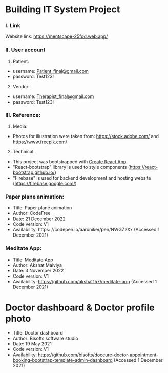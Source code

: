 # Building IT System Project

### I. Link
Website link: https://mentscape-25fdd.web.app/ 

### II. User account
 
1. Patient: 
- username: Patient_final@gmail.com
- password: Test123!

2. Vendor:
- username: Therapist_final@gmail.com
- password: Test123!

### III. Reference:
1. Media:
- Photos for illustration were taken from: https://stock.adobe.com/ and https://www.freepik.com/
2. Technical:
- This project was bootstrapped with [Create React App](https://github.com/facebook/create-react-app).
- "React-bootstrap" library is used to style components (https://react-bootstrap.github.io/)
- "Firebase" is used for backend development and hosting website (https://firebase.google.com/)

### Paper plane animation: 
* Title: Paper plane animation
* Author: CodeFree
* Date: 21 December 2022 
* Code version: V1 
* Availability: https: //codepen.io/aaroniker/pen/NWGZzXx (Accessed 1 December 2021) 

### Meditate App:
* Title: Meditate App
* Author: Akshat Malviya
* Date: 3 November 2022 
* Code version: V1 
* Availability: https://github.com/akshat157/meditate-app (Accessed 1 December 2021) 

# Doctor dashboard & Doctor profile photo
* Title: Doctor dashboard
* Author: Bisofts software studio
* Date: 19 May 2021 
* Code version: V1 
* Availability: https://github.com/bisofts/doccure-doctor-appointment-booking-bootstrap-template-admin-dashboard (Accessed 1 December 2021) 